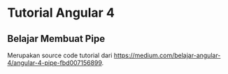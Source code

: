 # Tutorial Angular 4
## Belajar Membuat Pipe

Merupakan source code tutorial dari https://medium.com/belajar-angular-4/angular-4-pipe-fbd007156899.
